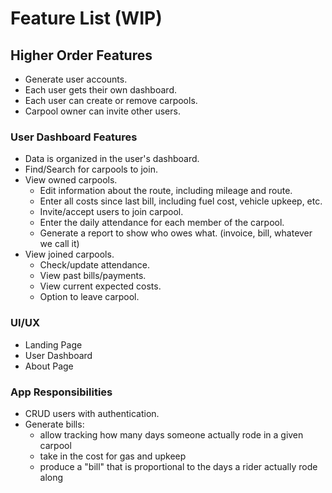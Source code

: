 # Feature List (WIP)

## Higher Order Features

- Generate user accounts.
- Each user gets their own dashboard.
- Each user can create or remove carpools.
- Carpool owner can invite other users.

### User Dashboard Features

- Data is organized in the user's dashboard.
- Find/Search for carpools to join.
- View owned carpools.
  - Edit information about the route, including mileage and route.
  - Enter all costs since last bill, including fuel cost, vehicle upkeep, etc.
  - Invite/accept users to join carpool.
  - Enter the daily attendance for each member of the carpool.
  - Generate a report to show who owes what. (invoice, bill, whatever we call it)
- View joined carpools.
  - Check/update attendance.
  - View past bills/payments.
  - View current expected costs.
  - Option to leave carpool.

### UI/UX

- Landing Page
- User Dashboard
- About Page

### App Responsibilities

- CRUD users with authentication.
- Generate bills:
  - allow tracking how many days someone actually rode in a given carpool
  - take in the cost for gas and upkeep
  - produce a "bill" that is proportional to the days a rider actually rode along
